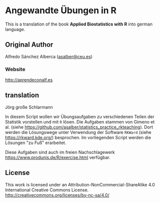 # Angewandte Übungen in R

This is a translation of the book **Applied Biostatistics with R** into german language.

## Original Author
Alfredo Sánchez Alberca (asalber@ceu.es)

### Website
http://aprendeconalf.es

## translation
Jörg große Schlarmann

In diesem Script wollen wir Übungsaufgaben zu verschiedenen Teilen der Statistik vorstellen und mit `R` lösen. Die Aufgaben stammen von Gimeno et al. (siehe <https://github.com/asalber/statistics_practice_rkteaching>). Dort werden die Lösungswege unter Verwendung der Software `RKWard` (siehe <https://rkward.kde.org/>) besprochen. Im vorliegenden Script werden die Lösungen "zu Fuß" erarbeitet.

Diese Aufgaben sind auch im freien Nachschlagewerk <https://www.produnis.de/R/exercise.html> verfügbar.

## License
This work is licensed under an Attribution-NonCommercial-ShareAlike 4.0 International Creative Commons License. 
http://creativecommons.org/licenses/by-nc-sa/4.0/
